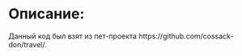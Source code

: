 <h1>Описание:</h1>
Данный код был взят из пет-проекта <a>https://github.com/cossack-don/travel/</a>.


